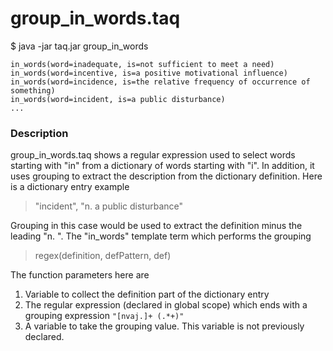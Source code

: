 # group_in_words.taq

$ java -jar taq.jar group_in_words

```
in_words(word=inadequate, is=not sufficient to meet a need)
in_words(word=incentive, is=a positive motivational influence)
in_words(word=incidence, is=the relative frequency of occurrence of something)
in_words(word=incident, is=a public disturbance)
...
```

### Description

group_in_words.taq shows a regular expression used to select words starting with "in" 
from a dictionary of words starting with "i". In addition, it uses grouping to extract the 
description from the dictionary definition. Here is a dictionary entry example

> "incident", "n. a public disturbance"

Grouping in this case would be used to extract the definition minus the leading "n. ".
The "in_words" template term which performs the grouping

> regex(definition, defPattern, def)

The function parameters here are

1. Variable to collect the definition part of the dictionary entry
2. The regular expression (declared in global scope) which ends with a grouping expression 
   ```"[nvaj.]+ (.*+)"```
3. A variable to take the grouping value. This variable is not previously declared.
